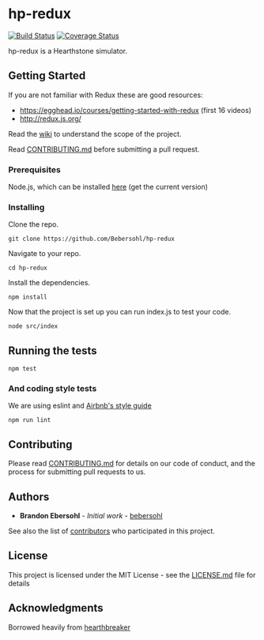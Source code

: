 # hp-redux 
[![Build Status](https://travis-ci.org/Hearthpebble/hp-redux.svg?branch=master)](https://travis-ci.org/Hearthpebble/hp-redux)
[![Coverage Status](https://coveralls.io/repos/github/Hearthpebble/hp-redux/badge.svg?branch=master)](https://coveralls.io/github/Hearthpebble/hp-redux?branch=master)

hp-redux is a Hearthstone simulator.

## Getting Started
If you are not familiar with Redux these are good resources:
* https://egghead.io/courses/getting-started-with-redux (first 16 videos)
* http://redux.js.org/

Read the [wiki](https://github.com/Bebersohl/hp-redux/wiki) to understand the scope of the project.

Read [CONTRIBUTING.md](https://github.com/Bebersohl/hp-redux/blob/master/CONTRIBUTING.md) before submitting a pull request.

### Prerequisites

Node.js, which can be installed [here](https://nodejs.org/en/) (get the current version)

### Installing

Clone the repo.

```
git clone https://github.com/Bebersohl/hp-redux
```

Navigate to your repo.

```
cd hp-redux
```

Install the dependencies.

```
npm install
```

Now that the project is set up you can run index.js to test your code.

```
node src/index
```

## Running the tests

```
npm test
```

### And coding style tests

We are using eslint and [Airbnb's style guide](https://github.com/airbnb/javascript)

```
npm run lint
```

## Contributing

Please read [CONTRIBUTING.md](https://github.com/Bebersohl/hp-redux/blob/master/CONTRIBUTING.md) for details on our code of conduct, and the process for submitting pull requests to us.

## Authors

* **Brandon Ebersohl** - *Initial work* - [bebersohl](https://github.com/bebersohl)

See also the list of [contributors](https://github.com/Bebersohl/hp-redux/contributors) who participated in this project.

## License

This project is licensed under the MIT License - see the [LICENSE.md](LICENSE.md) file for details

## Acknowledgments

Borrowed heavily from [hearthbreaker](https://github.com/danielyule/hearthbreaker/wiki)

